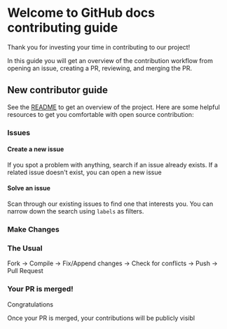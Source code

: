 # Welcome to GitHub docs contributing guide <!-- omit in toc -->

Thank you for investing your time in contributing to our project!

In this guide you will get an overview of the contribution workflow from opening an issue, creating a PR, reviewing, and merging the PR.

## New contributor guide

See the [README](README.md) to get an overview of the project. Here are some helpful resources to get you comfortable with open source contribution:

### Issues

#### Create a new issue

If you spot a problem with anything, search if an issue already exists. If a related issue doesn't exist, you can open a new issue

#### Solve an issue

Scan through our existing issues to find one that interests you. You can narrow down the search using `labels` as filters.

### Make Changes

### The Usual
Fork -> 
Compile -> 
Fix/Append changes -> 
Check for conflicts -> 
Push -> 
Pull Request

### Your PR is merged!

Congratulations

Once your PR is merged, your contributions will be publicly visibl
